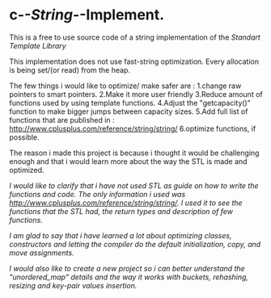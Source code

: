 # c-_-String-_-Implement.

This is a free to use source code of a string implementation of the *Standart Template Library*


This implementation does not use fast-string optimization. Every allocation is being set/(or read) from the heap. 


The few things i would like to optimize/ make safer are :
  1.change raw pointers to smart pointers.
  2.Make it more user friendly
  3.Reduce amount of functions used by using template functions.
  4.Adjust the "getcapacity()" function to make bigger jumps between capacity sizes.
  5.Add full list of functions that are published in : http://www.cplusplus.com/reference/string/string/
  6.optimize functions, if possible.


  The reason i made this project is because i thought it would be challenging enough and that i would learn
 more about the way the STL is made and optimized. 


  *I would like to clarify that i have not used STL as guide on how to write the functions and code. The only
 information i used was http://www.cplusplus.com/reference/string/string/. I used it to see the functions that
 the STL had, the return types and description of few functions.*


  *I am glad to say that i have learned a lot about optimizing classes, constructors and letting the compiler do
 the default initialization, copy, and move assignments.* 


  *I would also like to create a new project so i can better understand the "unordered_map" details and the way it works
 with buckets, rehashing, resizing and key-pair values insertion.* 


